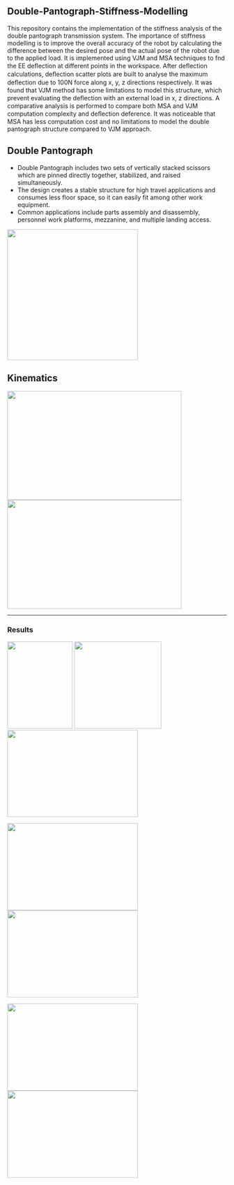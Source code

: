 ## Double-Pantograph-Stiffness-Modelling
This repository contains the implementation of the stiffness analysis of the double pantograph transmission system. The importance of stiffness modelling is to improve the overall accuracy of the robot by calculating the difference between the desired pose and the actual pose of the robot due to the applied load.
It is implemented using VJM and MSA techniques to fnd the EE deﬂection at different points in the workspace. After deﬂection calculations, deﬂection scatter plots are built to analyse the maximum deﬂection due to 100N force along x, y, z directions respectively. It was found that VJM method has some limitations to model this structure, which prevent evaluating the deﬂection with an external load in x, z directions. A comparative analysis is performed to compare both MSA and VJM computation complexity and deﬂection deference. It was noticeable that MSA has less computation cost and no limitations to model the double pantograph structure compared to VJM approach.

## Double Pantograph
- Double Pantograph includes two sets of vertically stacked scissors which are pinned directly together, stabilized, and raised simultaneously.
- The design creates a stable structure for high travel applications and consumes less floor space, so it can easily fit among other work equipment.
- Common applications include parts assembly and disassembly, personnel work platforms, mezzanine, and multiple landing access. 
<img src="https://user-images.githubusercontent.com/90580636/176668254-663de557-9418-44ee-83e4-c21c1ffb9459.png" width="300" height="300" />

## Kinematics 
<p float="left">
  <img src="https://user-images.githubusercontent.com/90580636/176668876-f7f7875c-53b2-4a35-bc01-410b31071b52.png" width="400" height="250" />
  <img src="https://user-images.githubusercontent.com/90580636/176668889-b7c4590e-66a8-4e49-999d-76d56bb16350.png" width="400" height="250" />
</p>

---
### Results

<p float="left">
  <img src="https://user-images.githubusercontent.com/90580636/169873536-f655b218-0864-4eb0-b874-fc89428b271d.jpg" width="150" height="200" />
  <img src="https://user-images.githubusercontent.com/90580636/169873748-51c4190c-4621-4fbb-b525-13a8a63ddd5c.png" width="200" height="200" />
  <img src="https://user-images.githubusercontent.com/90580636/169873607-f025aea8-b603-4876-ab04-ebe682165cd9.png" width="300" height="200" />
</p>
<p float="left">
  <img src="https://user-images.githubusercontent.com/90580636/169873194-ea15a37a-d2e2-4bec-bfb1-4e32b9dd0623.png" width="300" height="200" />
  <img src="https://user-images.githubusercontent.com/90580636/169873289-08462128-badd-47d2-9840-1145acda43a5.png" width="300" height="200" />
</p>
<p float="left">
  <img src="https://user-images.githubusercontent.com/90580636/169873493-26ce0f1e-5775-407e-92a3-377c9cfdfd92.png" width="300" height="200" />
  <img src="https://user-images.githubusercontent.com/90580636/169873392-eb278311-cac1-42f3-9881-36da38ed2366.png" width="300" height="200" />
</p>
